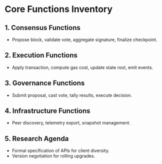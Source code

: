 # Core Functions Inventory

## 1. Consensus Functions
- Propose block, validate vote, aggregate signature, finalize checkpoint.

## 2. Execution Functions
- Apply transaction, compute gas cost, update state root, emit events.

## 3. Governance Functions
- Submit proposal, cast vote, tally results, execute decision.

## 4. Infrastructure Functions
- Peer discovery, telemetry export, snapshot management.

## 5. Research Agenda
- Formal specification of APIs for client diversity.
- Version negotiation for rolling upgrades.
